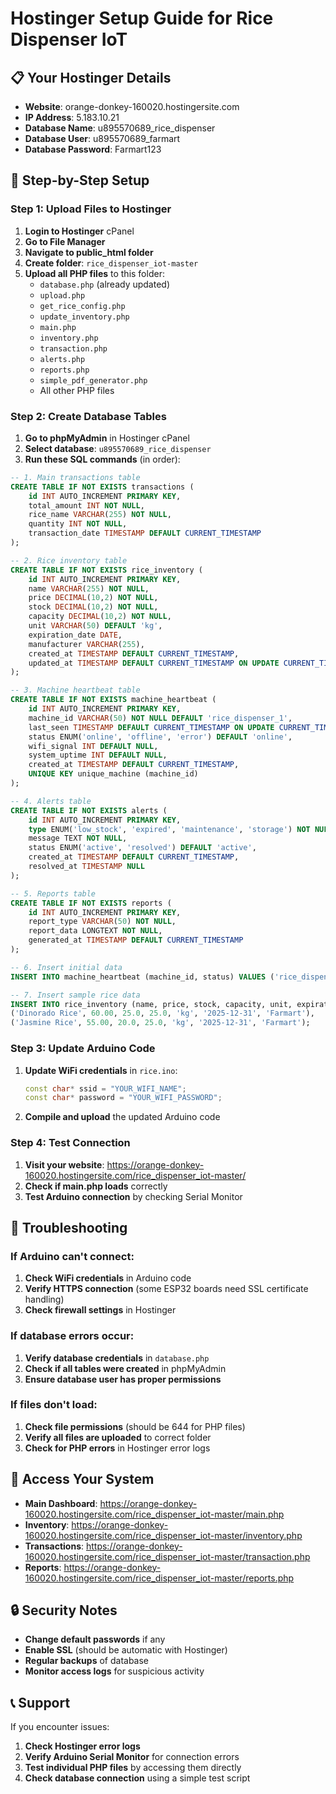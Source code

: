 # Hostinger Setup Guide for Rice Dispenser IoT

## 📋 Your Hostinger Details
- **Website**: orange-donkey-160020.hostingersite.com
- **IP Address**: 5.183.10.21
- **Database Name**: u895570689_rice_dispenser
- **Database User**: u895570689_farmart
- **Database Password**: Farmart123

## 🚀 Step-by-Step Setup

### Step 1: Upload Files to Hostinger
1. **Login to Hostinger** cPanel
2. **Go to File Manager**
3. **Navigate to public_html folder**
4. **Create folder**: `rice_dispenser_iot-master`
5. **Upload all PHP files** to this folder:
   - `database.php` (already updated)
   - `upload.php`
   - `get_rice_config.php`
   - `update_inventory.php`
   - `main.php`
   - `inventory.php`
   - `transaction.php`
   - `alerts.php`
   - `reports.php`
   - `simple_pdf_generator.php`
   - All other PHP files

### Step 2: Create Database Tables
1. **Go to phpMyAdmin** in Hostinger cPanel
2. **Select database**: `u895570689_rice_dispenser`
3. **Run these SQL commands** (in order):

```sql
-- 1. Main transactions table
CREATE TABLE IF NOT EXISTS transactions (
    id INT AUTO_INCREMENT PRIMARY KEY,
    total_amount INT NOT NULL,
    rice_name VARCHAR(255) NOT NULL,
    quantity INT NOT NULL,
    transaction_date TIMESTAMP DEFAULT CURRENT_TIMESTAMP
);

-- 2. Rice inventory table
CREATE TABLE IF NOT EXISTS rice_inventory (
    id INT AUTO_INCREMENT PRIMARY KEY,
    name VARCHAR(255) NOT NULL,
    price DECIMAL(10,2) NOT NULL,
    stock DECIMAL(10,2) NOT NULL,
    capacity DECIMAL(10,2) NOT NULL,
    unit VARCHAR(50) DEFAULT 'kg',
    expiration_date DATE,
    manufacturer VARCHAR(255),
    created_at TIMESTAMP DEFAULT CURRENT_TIMESTAMP,
    updated_at TIMESTAMP DEFAULT CURRENT_TIMESTAMP ON UPDATE CURRENT_TIMESTAMP
);

-- 3. Machine heartbeat table
CREATE TABLE IF NOT EXISTS machine_heartbeat (
    id INT AUTO_INCREMENT PRIMARY KEY,
    machine_id VARCHAR(50) NOT NULL DEFAULT 'rice_dispenser_1',
    last_seen TIMESTAMP DEFAULT CURRENT_TIMESTAMP ON UPDATE CURRENT_TIMESTAMP,
    status ENUM('online', 'offline', 'error') DEFAULT 'online',
    wifi_signal INT DEFAULT NULL,
    system_uptime INT DEFAULT NULL,
    created_at TIMESTAMP DEFAULT CURRENT_TIMESTAMP,
    UNIQUE KEY unique_machine (machine_id)
);

-- 4. Alerts table
CREATE TABLE IF NOT EXISTS alerts (
    id INT AUTO_INCREMENT PRIMARY KEY,
    type ENUM('low_stock', 'expired', 'maintenance', 'storage') NOT NULL,
    message TEXT NOT NULL,
    status ENUM('active', 'resolved') DEFAULT 'active',
    created_at TIMESTAMP DEFAULT CURRENT_TIMESTAMP,
    resolved_at TIMESTAMP NULL
);

-- 5. Reports table
CREATE TABLE IF NOT EXISTS reports (
    id INT AUTO_INCREMENT PRIMARY KEY,
    report_type VARCHAR(50) NOT NULL,
    report_data LONGTEXT NOT NULL,
    generated_at TIMESTAMP DEFAULT CURRENT_TIMESTAMP
);

-- 6. Insert initial data
INSERT INTO machine_heartbeat (machine_id, status) VALUES ('rice_dispenser_1', 'offline');

-- 7. Insert sample rice data
INSERT INTO rice_inventory (name, price, stock, capacity, unit, expiration_date, manufacturer) VALUES
('Dinorado Rice', 60.00, 25.0, 25.0, 'kg', '2025-12-31', 'Farmart'),
('Jasmine Rice', 55.00, 20.0, 25.0, 'kg', '2025-12-31', 'Farmart');
```

### Step 3: Update Arduino Code
1. **Update WiFi credentials** in `rice.ino`:
   ```cpp
   const char* ssid = "YOUR_WIFI_NAME";
   const char* password = "YOUR_WIFI_PASSWORD";
   ```

2. **Compile and upload** the updated Arduino code

### Step 4: Test Connection
1. **Visit your website**: https://orange-donkey-160020.hostingersite.com/rice_dispenser_iot-master/
2. **Check if main.php loads** correctly
3. **Test Arduino connection** by checking Serial Monitor

## 🔧 Troubleshooting

### If Arduino can't connect:
1. **Check WiFi credentials** in Arduino code
2. **Verify HTTPS connection** (some ESP32 boards need SSL certificate handling)
3. **Check firewall settings** in Hostinger

### If database errors occur:
1. **Verify database credentials** in `database.php`
2. **Check if all tables were created** in phpMyAdmin
3. **Ensure database user has proper permissions**

### If files don't load:
1. **Check file permissions** (should be 644 for PHP files)
2. **Verify all files are uploaded** to correct folder
3. **Check for PHP errors** in Hostinger error logs

## 📱 Access Your System
- **Main Dashboard**: https://orange-donkey-160020.hostingersite.com/rice_dispenser_iot-master/main.php
- **Inventory**: https://orange-donkey-160020.hostingersite.com/rice_dispenser_iot-master/inventory.php
- **Transactions**: https://orange-donkey-160020.hostingersite.com/rice_dispenser_iot-master/transaction.php
- **Reports**: https://orange-donkey-160020.hostingersite.com/rice_dispenser_iot-master/reports.php

## 🔒 Security Notes
- **Change default passwords** if any
- **Enable SSL** (should be automatic with Hostinger)
- **Regular backups** of database
- **Monitor access logs** for suspicious activity

## 📞 Support
If you encounter issues:
1. **Check Hostinger error logs**
2. **Verify Arduino Serial Monitor** for connection errors
3. **Test individual PHP files** by accessing them directly
4. **Check database connection** using a simple test script
